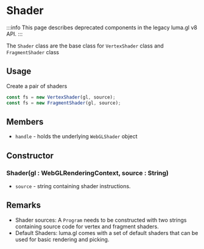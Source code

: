 # Shader

:::info
This page describes deprecated components in the legacy luma.gl v8 API.
:::

The `Shader` class are the base class for `VertexShader` class and `FragmentShader` class

## Usage

Create a pair of shaders

```typescript
const fs = new VertexShader(gl, source);
const fs = new FragmentShader(gl, source);
```

## Members

- `handle` - holds the underlying `WebGLShader` object

## Constructor

### Shader(gl : WebGLRenderingContext, source : String)

- `source` - string containing shader instructions.

## Remarks

- Shader sources: A `Program` needs to be constructed with two strings containing source code for vertex and fragment shaders.
- Default Shaders: luma.gl comes with a set of default shaders that can be used for basic rendering and picking.
